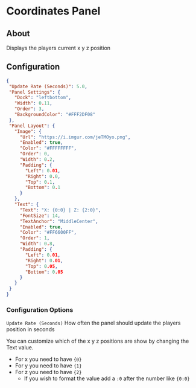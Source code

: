 # Coordinates Panel

## About
Displays the players current x y z position

## Configuration
 
 ```json
{
  "Update Rate (Seconds)": 5.0,
  "Panel Settings": {
    "Dock": "leftbottom",
    "Width": 0.11,
    "Order": 3,
    "BackgroundColor": "#FFF2DF08"
  },
  "Panel Layout": {
    "Image": {
      "Url": "https://i.imgur.com/jeTMOyo.png",
      "Enabled": true,
      "Color": "#FFFFFFFF",
      "Order": 0,
      "Width": 0.2,
      "Padding": {
        "Left": 0.01,
        "Right": 0.0,
        "Top": 0.1,
        "Bottom": 0.1
      }
    },
    "Text": {
      "Text": "X: {0:0} | Z: {2:0}",
      "FontSize": 14,
      "TextAnchor": "MiddleCenter",
      "Enabled": true,
      "Color": "#FF6600FF",
      "Order": 1,
      "Width": 0.8,
      "Padding": {
        "Left": 0.01,
        "Right": 0.01,
        "Top": 0.05,
        "Bottom": 0.05
      }
    }
  }
}
 ```

### Configuration Options
`Update Rate (Seconds)` How often the panel should update the players position in seconds

You can customize which of the x y z positions are show by changing the Text value.
- For x you need to have `{0}`
- For y you need to have `{1}`
- For z you need to have `{2}`
    - If you wish to format the value add a `:0` after the number like `{0:0}`
